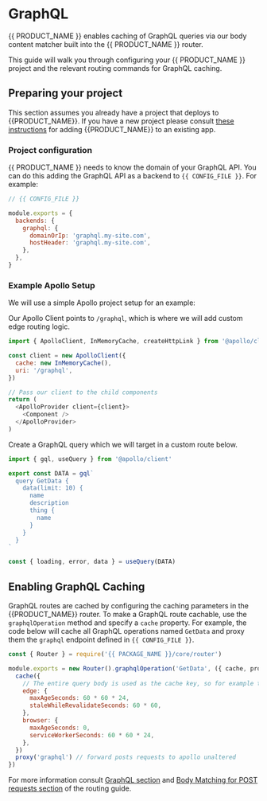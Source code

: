 # GraphQL

{{ PRODUCT_NAME }} enables caching of GraphQL queries via our body content matcher built into the {{ PRODUCT_NAME }} router.

This guide will walk you through configuring your {{ PRODUCT_NAME }} project and the relevant routing commands for GraphQL caching.

## Preparing your project

This section assumes you already have a project that deploys to {{PRODUCT_NAME}}. If you have a new project please consult [these instructions](/guides/getting_started#section_adding_layer0_to_an_existing_app) for adding {{PRODUCT_NAME}} to an existing app.

### Project configuration

{{ PRODUCT_NAME }} needs to know the domain of your GraphQL API. You can do this adding the GraphQL API as a backend to `{{ CONFIG_FILE }}`. For example:

```js
// {{ CONFIG_FILE }}

module.exports = {
  backends: {
    graphql: {
      domainOrIp: 'graphql.my-site.com',
      hostHeader: 'graphql.my-site.com',
    },
  },
}
```

### Example Apollo Setup

We will use a simple Apollo project setup for an example:

Our Apollo Client points to `/graphql`, which is where we will add custom edge routing logic.

```js
import { ApolloClient, InMemoryCache, createHttpLink } from '@apollo/client'

const client = new ApolloClient({
  cache: new InMemoryCache(),
  uri: '/graphql',
})

// Pass our client to the child components
return (
  <ApolloProvider client={client}>
    <Component />
  </ApolloProvider>
)
```

Create a GraphQL query which we will target in a custom route below.

```js
import { gql, useQuery } from '@apollo/client'

export const DATA = gql`
  query GetData {
    data(limit: 10) {
      name
      description
      thing {
        name
      }
    }
  }
`

const { loading, error, data } = useQuery(DATA)
```

## Enabling GraphQL Caching

GraphQL routes are cached by configuring the caching parameters in the {{PRODUCT_NAME}} router. To make a GraphQL route cachable, use the `graphqlOperation` method and specify a `cache` property. For example, the code below will cache all GraphQL operations named `GetData` and proxy them the `graphql` endpoint defined in `{{ CONFIG_FILE }}`.

```js
const { Router } = require('{{ PACKAGE_NAME }}/core/router')

module.exports = new Router().graphqlOperation('GetData', ({ cache, proxy }) => {
  cache({
    // The entire query body is used as the cache key, so for example the same query with different variables will be cached separately.
    edge: {
      maxAgeSeconds: 60 * 60 * 24,
      staleWhileRevalidateSeconds: 60 * 60,
    },
    browser: {
      maxAgeSeconds: 0,
      serviceWorkerSeconds: 60 * 60 * 24,
    },
  })
  proxy('graphql') // forward posts requests to apollo unaltered
})
```

For more information consult [GraphQL section](/guides/routing#section_graphql_queries) and [Body Matching for POST requests section](/guides/routing#section_body_matching_for_post_requests) of the routing guide.

